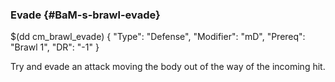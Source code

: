 ### Evade {#BaM-s-brawl-evade}

$(dd cm_brawl_evade)
{ "Type": "Defense",
	"Modifier": "mD",
	"Prereq": "Brawl 1",
	"DR": "-1"
}

Try and evade an attack moving the body out of the way of the incoming hit.
